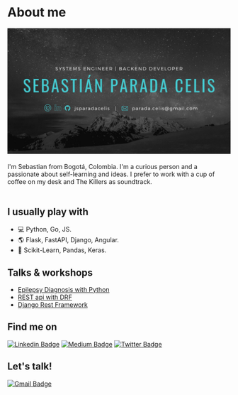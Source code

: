 
<h1>About me </h1>
<div>
<img src="static/banner.jpeg"/>
</div>
<br>
I'm Sebastian from Bogotá, Colombia. I'm a curious person and a passionate about self-learning and ideas. I prefer to work with a cup of coffee on my desk and The Killers as soundtrack.
<br>
<br>
<h2> I usually play with </h2>

- :computer: Python, Go, JS.
- :earth_americas: Flask, FastAPI, Django, Angular.
- :microscope: Scikit-Learn, Pandas, Keras.

<h2>Talks & workshops</h2>

- [Epilepsy Diagnosis with Python](https://www.youtube.com/watch?v=ZmR1oQ_vYIg)
- [REST api with DRF](https://www.youtube.com/watch?v=z8nkWFGzSo4)
- [Django Rest Framework](https://2020.pycon.co/ponencias/30/)

<h2> Find me on </h2>
<div >

  [![Linkedin Badge](https://img.shields.io/badge/-jsparadacelis-blue?style=flat-square&logo=Linkedin&logoColor=white&link=https://www.linkedin.com/in/jsparadacelis/)](https://www.linkedin.com/in/jsparadacelis/)
  [![Medium Badge](https://img.shields.io/badge/-jsparadacelis-black?style=flat-square&logo=Github&logoColor=white&link=https://github.com/jsparadacelis)](https://github.com/jsparadacelis)
  [![Twitter Badge](https://img.shields.io/badge/-jsparadacelis-blue?style=flat-square&logo=Twitter&logoColor=white&link=https://twitter.com/jsparadacelis)](https://twitter.com/jsparadacelis)
</div>

<h2> Let's talk! </h2>
<div>

[![Gmail Badge](https://img.shields.io/badge/-parada.celis@gmail.com-c14438?style=flat-square&logo=Gmail&logoColor=white&link=mailto:parada.celis@gmail.com)](mailto:parada.celis@gmail.com)
</div>
